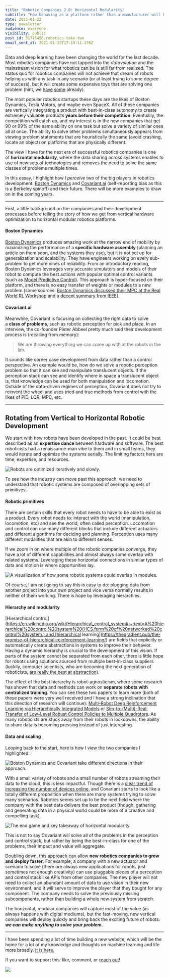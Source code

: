 ```yaml
---
title: "Robotic Companies 2.0: Horizontal Modularity"
subtitle: "How behaving as a platform rather than a manufacturer will be the sweet spot for the next generation of robotics companies. "
date: 2021-01-22
type: newsletter
audience: everyone
visibility: public
post_id: 31775456.robotics-take-two
email_sent_at: 2021-01-22T17:19:11.176Z
---
```

Data and deep learning have been changing the world for the last decade. Most robotics companies have not tapped into the *datavolution* and the mainstream vision for what robotics can be is still far from realized. The status quo for robotics companies will not achieve that dream of robots helping us with any task in any scenario (or at least trying to some degree of success), but it will create some expensive toys that are solving one problem (hint, we [have](https://www.bostondynamics.com/spot) [some](https://www.tesla.com/models) already).

The most popular robotics startups these days are the likes of Boston Dynamics, Tesla Motors, and maybe even SpaceX. All of these companies are vertically integrating a product with best-in-class autonomy to create extremely valuable products **years before their competition**. Eventually, the competition will catch up, and my interest is in the new companies that get 90 or 99% of the same ability on one task but solve a variety of similar ones all at once. The ability to solve other problems simultaneously appears from viewing problem statements that are heuristically the same (avoid crashing, locate an object) on platforms that are physically different.

The view I have for the next era of successful robotics companies is one of **horizontal modularity**, where the data sharing across systems enables to use of new sets of technologies and removes the need to solve the same classes of problems multiple times.

In this essay, I highlight how I *perceive* two of the big players in robotics development: [Boston Dynamics](https://www.bostondynamics.com/) and [Covariant.ai](https://covariant.ai/) (self-reporting bias as this is a Berkeley spinoff) and their future. There will be more examples to draw on in the coming years.

<div>

------------------------------------------------------------------------

</div>

First, a little background on the companies and their development processes before telling the story of how we get from vertical hardware optimization to horizontal modular robotics platforms.

#### Boston Dynamics

[Boston Dynamics](https://www.youtube.com/watch?v=fn3KWM1kuAw) produces amazing work at the narrow end of mobility by maximizing the performance of a **specific hardware assembly** (planning an article on them soon, and the systems they use), but it is not set up for generalization and scalability. They have engineers working on every sub-problem to get more nines of reliability. From an introductory reading, Boston Dynamics leverages very accurate simulators and models of their robot to compute the best actions with popular optimal control variants (such as [Model Predictive Control](https://en.wikipedia.org/wiki/Model_predictive_control)). This approach is hyper-focused on their platform, and there is no easy transfer of weights or modules to a new problem (some sources: [Boston Dynamics discussed their MPC at the Real World RL Workshop](https://sites.google.com/view/neurips2020rwrl) and a [decent summary from IEEE](https://spectrum.ieee.org/automaton/robotics/humanoids/how-boston-dynamics-taught-its-robots-to-dance)).

#### Covariant.ai

Meanwhile, Covariant is focusing on collecting the right data to solve a **class of problems**, such as robotic perception for pick and place. In an interview, the co-founder Pieter Abbeel pretty much said their development process is (recalling from memory):

> We are throwing everything we can come up with at the robots in the lab.

It sounds like corner case development from data rather than a control perspective. An example would be, how do we solve a robotic perception problem so that it can see and manipulate translucent objects. If the perception stack can see and identify where in space a translucent object is, that knowledge can be used for both manipulation and locomotion. Outside of the data-driven regimes of perception, Covariant does not try to reinvent the wheel and uses tried and true methods from control with the likes of PID, LQR, MPC, etc.

<div>

------------------------------------------------------------------------

</div>

## Rotating from Vertical to Horizontal Robotic Development

We start with how robots have been developed in the past. It could be best described as an **expertise dance** between hardware and software. The best roboticists had a renaissance-man vibe to them and in small teams, they would iterate and optimize the systems serially. The limiting factors here are time, expertise, and resources. 

![Robots are optimized iteratively and slowly.](https://bucketeer-e05bbc84-baa3-437e-9518-adb32be77984.s3.amazonaws.com/public/images/c49a5e56-c406-4f6e-b6da-64c3e2074b9e_2400x1338.png)

To see how the industry can move past this approach, we need to understand that robotic systems are composed of overlapping sets of primitives.

#### Robotic primitives

There are certain skills that every robot needs to have to be able to exist as a product. Every robot needs to: interact with the world (manipulation, locomotion, etc) and see the world, often called perception. Locomotion and control can use many different blocks that include different actuators and different algorithms for deciding and planning. Perception uses many different modalities that are akin to different senses.

If we zoom in on where multiple of the robotic companies converge, they have a lot of different capabilities and almost always some overlap with related systems. Leveraging these horizontal connections in similar types of data and motion is where opportunities lay.

![A visualization of how some robotic systems could overlap in modules.](https://bucketeer-e05bbc84-baa3-437e-9518-adb32be77984.s3.amazonaws.com/public/images/0a7e26bd-57a3-429e-bb02-7a84f9783706_2400x1192.png)

Of course, I am not going to say this is easy to do: plugging data from another project into your own project and vice versa normally results in neither of them working. There is hope by leveraging hierarchies.

#### Hierarchy and modularity

[Hierarchical control](https://en.wikipedia.org/wiki/Hierarchical_control_system#:~:text=A%20hierarchical%20control%20system%20(HCS,form%20of%20networked%20control%20system.) and [hierarchical learning](https://thegradient.pub/the-promise-of-hierarchical-reinforcement-learning/) are fields that explicitly or automatically create abstractions in systems to improve their behavior. Having a dynamic hierarchy is crucial to the development of this vision. If parts of the system cannot be separated from each other, there is little hope for robots using solutions sourced from multiple best-in-class suppliers (luckily, computer scientists, who are becoming the next generation of roboticists, [are really the best at abstraction](https://democraticrobots.substack.com/p/models-systems-code-and-robots)).

The effect of the best hierarchy is robot-agnosticism, where some research has shown that data and methods can work on **separate robots with centralized training**. You can see these two papers to learn more (both of these papers were very well received and I have a strong inclination that this direction of research will continue): [Multi-Robot Deep Reinforcement Learning via Hierarchically Integrated Models](http://www.robot-learning.ml/2020/files/B4.pdf) or [Sim-to-(Multi)-Real: Transfer of Low-Level Robust Control Policies to Multiple Quadrotors](https://arxiv.org/pdf/1903.04628.pdf). As many roboticists are stuck away from their robots in lockdowns, the ability to share data is becoming pressing instead of just interesting.

#### Data and scaling

Looping back to the start, here is how I view the two companies I highlighted:

![Boston Dynamics and Covariant take different directions in their approach.](https://bucketeer-e05bbc84-baa3-437e-9518-adb32be77984.s3.amazonaws.com/public/images/28ced26a-9b56-4daf-b085-5dd8d4862a3b_2400x1525.png)

With a small variety of robots and a small number of robots streaming their data to the cloud, this is less impactful. Though there is a [clear trend of increasing the number of devices online](https://review42.com/internet-of-things-stats/#:~:text=20.4%20billion%20IoT%20devices%20will,self%2Ddriving%20fleet%20by%202035), and Covariant starts to look like a totally different proposition when there are many systems trying to solve many scenarios. Robotics seems set up to be the next field where the company with the best data delivers the best product (though, gathering and generating data in a physical world could be more of a creative and compelling task).

![The end game and key takeaway of horizontal modularity.](https://bucketeer-e05bbc84-baa3-437e-9518-adb32be77984.s3.amazonaws.com/public/images/3f4d9c36-dd7b-4d06-a426-6790ef638c79_2400x499.png)

This is not to say Covariant will solve all of the problems in the perception and control stack, but rather by being the best-in-class for one of the problems, their impact and value will aggregate. 

Doubling down, this approach can allow **new robotics companies to grow and deploy faster**. For example, a company with a new actuator and scenario to solve (there are always new applications for robots, just sometimes not enough creativity) can use pluggable pieces of a perception and control stack like APIs from other companies. The new player will not need to collect an abundant amount of data to use vision in their new environment, and it will serve to improve the player that they bought for any component. The company needs to solve the previously missing subcomponents, rather than building a whole new system from scratch.

The horizontal, modular companies will capture most of the value (as always happens with digital mediums), but the fast-moving, new vertical companies will deploy quickly and bring back the exciting future of robots: ***we can make anything to solve your problem***. 

<div>

------------------------------------------------------------------------

</div>

I have been spending a lot of time building a new website, which will be the home for a lot of my knowledge and thoughts on machine learning and life more broadly. [It is here.](https://www.natolambert.com/subscribe)

If you want to support this: like, comment, or [reach out](https://twitter.com/natolambert)!

![](https://bucketeer-e05bbc84-baa3-437e-9518-adb32be77984.s3.amazonaws.com/public/images/2efd0dbd-4d23-4a05-acb5-5b8451073387_4032x2262.jpeg)
